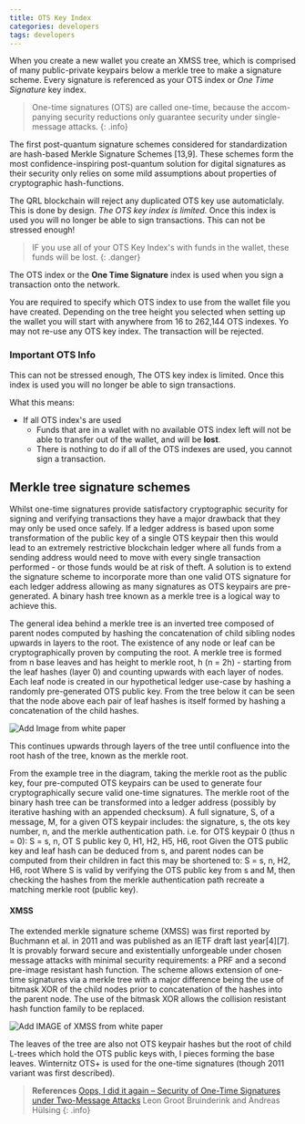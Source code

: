```yaml
---
title: OTS Key Index
categories: developers
tags: developers
---
```



When you create a new wallet you create an XMSS tree, which is comprised of many public-private keypairs below a merkle tree to make a signature scheme. Every signature is referenced as your OTS index or *One Time Signature* key index. 

> One-time signatures (OTS) are called one-time, because the accom-
panying security reductions only guarantee security under single-message attacks.
{: .info}

The first post-quantum signature schemes considered for standardization are hash-based Merkle Signature Schemes [13,9]. These schemes form the most confidence-inspiring post-quantum solution for digital signatures as their security only relies on some mild assumptions about properties of cryptographic hash-functions.

The QRL blockchain will reject any duplicated OTS key use automaticlaly. This is done by design. *The OTS key index is limited.* Once this index is used you will no longer be able to sign transactions. This can not be stressed enough! 




> IF you use all of your OTS Key Index's with funds in the wallet, these funds will be lost.
{: .danger}

The OTS index or the **One Time Signature** index is used when you sign a transaction onto the network. 

You are required to specify which OTS index to use from the wallet file you have created. Depending on the tree height you selected when setting up the wallet you will start with anywhere from 16 to 262,144 OTS indexes. Yo may not re-use any OTS key index. The transaction will be rejected. 

### Important OTS Info

This can not be stressed enough, The OTS key index is limited. Once this index is used you will no longer be able to sign transactions.

What this means:
* If all OTS index's are used
	* Funds that are in a wallet with no available OTS index left will not be able to transfer out of the wallet, and will be **lost**. 
	* There is nothing to do if all of the OTS indexes are used, you cannot sign a transaction.



## Merkle tree signature schemes
Whilst one-time signatures provide satisfactory cryptographic security for signing and verifying transactions they have a major drawback that they may only be used once safely. If a ledger address is based upon some transformation of the public key of a single OTS keypair then this would lead to an extremely restrictive blockchain ledger where all funds from a sending address would need to move with every single transaction performed - or those funds would be at risk of theft. A solution is to extend the signature scheme to incorporate more than one valid OTS signature for each ledger address allowing as many signatures as OTS keypairs are pre-generated. A binary hash tree known as a merkle tree is a logical way to achieve this.

The general idea behind a merkle tree is an inverted tree composed of parent nodes computed by hashing the concatenation of child sibling nodes upwards in layers to the root. The existence of any node or leaf can be cryptographically proven by computing the root. A merkle tree is formed from n base leaves and has height to merkle root, h (n = 2h) - starting from the leaf hashes (layer 0) and counting upwards with each layer of nodes. Each leaf node is created in our hypothetical ledger use-case by hashing a randomly pre-generated OTS public key. From the tree below it can be seen that the node above each pair of leaf hashes is itself formed by hashing a concatenation of the child hashes.

![Add Image from white paper](#)

This continues upwards through layers of the tree until confluence into the root hash of the tree, known as
the merkle root.

From the example tree in the diagram, taking the merkle root as the public key, four pre-computed OTS keypairs can be used to generate four cryptographically secure valid one-time signatures. The merkle root of the binary hash tree can be transformed into a ledger address (possibly by iterative hashing with an appended checksum). A full signature, S, of a message, M, for a given OTS keypair includes: the signature, s, the ots key number, n, and the merkle authentication path. i.e. for OTS keypair 0 (thus n = 0): S = s, n, OT S public key 0, H1, H2, H5, H6, root Given the OTS public key and leaf hash can be deduced from s, and parent nodes can be computed from
their children in fact this may be shortened to: S = s, n, H2, H6, root Where S is valid by verifying the OTS public key from s and M, then checking the hashes from the merkle authentication path recreate a matching merkle root (public key).


#### XMSS

The extended merkle signature scheme (XMSS) was first reported by Buchmann et al. in 2011 and was
published as an IETF draft last year[4][7]. It is provably forward secure and existentially unforgeable under
chosen message attacks with minimal security requirements: a PRF and a second pre-image resistant hash
function. The scheme allows extension of one-time signatures via a merkle tree with a major difference being
the use of bitmask XOR of the child nodes prior to concatenation of the hashes into the parent node. The
use of the bitmask XOR allows the collision resistant hash function family to be replaced.

![Add IMAGE of XMSS from white paper](#)

The leaves of the tree are also not OTS keypair hashes but the root of child L-trees which hold the OTS
public keys with, l pieces forming the base leaves. Winternitz OTS+ is used for the one-time signatures
(though 2011 variant was first described).



> **References**
[Oops, I did it again – Security of One-Time Signatures under Two-Message Attacks](https://eprint.iacr.org/2016/1042.pdf) Leon Groot Bruinderink and Andreas Hülsing 
{: .info}